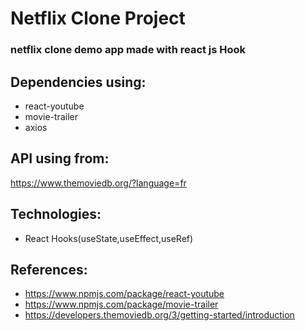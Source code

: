 # Netflix Clone Project
### netflix clone demo app made with react js Hook

## Dependencies using:
- react-youtube
- movie-trailer
- axios
## API using from:
https://www.themoviedb.org/?language=fr
## Technologies:
- React Hooks(useState,useEffect,useRef)
## References:
- https://www.npmjs.com/package/react-youtube
- https://www.npmjs.com/package/movie-trailer
- https://developers.themoviedb.org/3/getting-started/introduction
